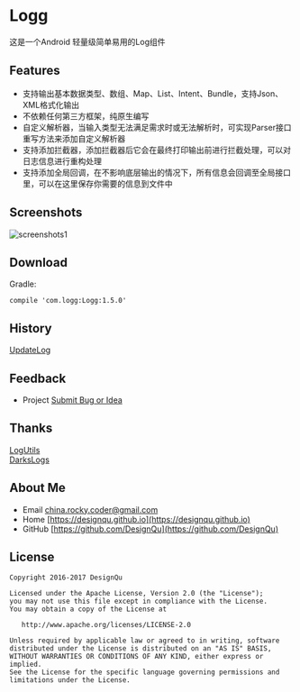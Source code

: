 # Logg
这是一个Android 轻量级简单易用的Log组件

## Features  
* 支持输出基本数据类型、数组、Map、List、Intent、Bundle，支持Json、XML格式化输出  
* 不依赖任何第三方框架，纯原生编写  
* 自定义解析器，当输入类型无法满足需求时或无法解析时，可实现Parser接口重写方法来添加自定义解析器  
* 支持添加拦截器，添加拦截器后它会在最终打印输出前进行拦截处理，可以对日志信息进行重构处理  
* 支持添加全局回调，在不影响底层输出的情况下，所有信息会回调至全局接口里，可以在这里保存你需要的信息到文件中

## Screenshots
![screenshots1](https://github.com/DesignQu/Tool-Log/blob/master/ImageFolder/screenshots1.png "screenshots1")

## Download
Gradle:
```
compile 'com.logg:Logg:1.5.0'
```

## History
[UpdateLog](https://github.com/DesignQu/Logg/releases)   

## Feedback
* Project  [Submit Bug or Idea](https://github.com/DesignQu/Logg/issues)   

## Thanks
[LogUtils](https://github.com/pengwei1024/LogUtils)  
[DarksLogs](https://github.com/liulhdarks/darks-logs)

## About Me
* Email [china.rocky.coder@gmail.com](china.rocky.coder@gmail.com)  
* Home [https://designqu.github.io](https://designqu.github.io)  
* GitHub [https://github.com/DesignQu](https://github.com/DesignQu)  

## License
```
Copyright 2016-2017 DesignQu

Licensed under the Apache License, Version 2.0 (the "License");
you may not use this file except in compliance with the License.
You may obtain a copy of the License at

   http://www.apache.org/licenses/LICENSE-2.0

Unless required by applicable law or agreed to in writing, software
distributed under the License is distributed on an "AS IS" BASIS,
WITHOUT WARRANTIES OR CONDITIONS OF ANY KIND, either express or implied.
See the License for the specific language governing permissions and
limitations under the License.
```
